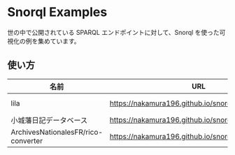 # Snorql Examples

世の中で公開されている SPARQL エンドポイントに対して、Snorql を使った可視化の例を集めています。

## 使い方

| 名前                                | URL                                                 | Source                                                |
| ----------------------------------- | --------------------------------------------------- | ----------------------------------------------------- |
| lila                                | https://nakamura196.github.io/snorql_examples/lila/ | https://lila-erc.eu/sparql/lila_knowledge_base/sparql |
| 小城藩日記データベース              | https://nakamura196.github.io/snorql_examples/crch/ | https://crch.dl.saga-u.ac.jp/sparql                   |
| ArchivesNationalesFR/rico-converter | https://nakamura196.github.io/snorql_examples/rico/ | https://dydra.com/ut-digital-archives/rico/sparql     |

